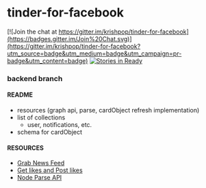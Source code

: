 # tinder-for-facebook

[![Join the chat at https://gitter.im/krishpop/tinder-for-facebook](https://badges.gitter.im/Join%20Chat.svg)](https://gitter.im/krishpop/tinder-for-facebook?utm_source=badge&utm_medium=badge&utm_campaign=pr-badge&utm_content=badge)
[![Stories in Ready](https://badge.waffle.io/krishpop/tinder-for-facebook.svg?label=ready&title=Ready)](http://waffle.io/krishpop/tinder-for-facebook)


### backend branch

#### README
- resources (graph api, parse, cardObject refresh implementation)
- list of collections
  - user, notifications, etc.
- schema for cardObject

#### RESOURCES
- [Grab News Feed](https://developers.facebook.com/docs/graph-api/reference/v2.4/user/home)
- [Get likes and Post likes](https://developers.facebook.com/docs/graph-api/reference/v2.4/object/likes)
- [Node Parse API](https://github.com/Leveton/node-parse-api)

